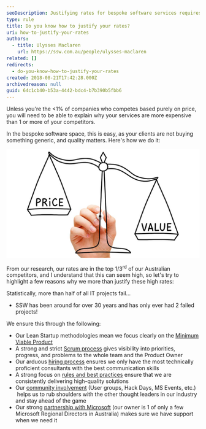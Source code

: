 ```yaml
---
seoDescription: Justifying rates for bespoke software services requires highlighting value over competitors.
type: rule
title: Do you know how to justify your rates?
uri: how-to-justify-your-rates
authors:
  - title: Ulysses Maclaren
    url: https://ssw.com.au/people/ulysses-maclaren
related: []
redirects:
  - do-you-know-how-to-justify-your-rates
created: 2018-08-21T17:42:28.000Z
archivedreason: null
guid: 64c1cb40-b53a-4442-bdc4-b7b390b5fbb6
---
```


Unless you're the &lt;1% of companies who competes based purely on price, you will need to be able to explain why your services are more expensive than 1 or more of your competitors.

In the bespoke software space, this is easy, as your clients are not buying something generic, and quality matters. Here's how we do it:

<!--endintro-->

![Figure: High price should be balanced out by higher value](we-cant-justify-your-price.jpg)

From our research, our rates are in the top 1/3<sup>rd</sup> of our Australian competitors, and I understand that this can seem high, so let's try to highlight a few reasons why we more than justify these high rates:

Statistically, more than half of all IT projects fail...

- SSW has been around for over 30 years and has only ever had 2 failed projects!

We ensure this through the following:

- Our Lean Startup methodologies mean we focus clearly on the [Minimum Viable Product](/spec-do-you-create-an-initial-release-plan-and-ballpark)
- A strong and strict [Scrum process](https://www.ssw.com.au/ssw/Consulting/Scrum.aspx) gives visibility into priorities, progress, and problems to the whole team and the Product Owner
- Our arduous [hiring process](https://www.ssw.com.au/ssw/Employment/Employment.aspx) ensures we only have the most technically proficient consultants with the best communication skills
- A strong focus on [rules and best practices](/) ensure that we are consistently delivering high-quality solutions
- Our [community involvement](https://www.ssw.com.au/ssw/Events/) (User groups, Hack Days, MS Events, etc.)  helps us to rub shoulders with the other thought leaders in our industry  and stay ahead of the game
- Our strong [partnership with Microsoft](https://www.ssw.com.au/ssw/Company/AboutUs.aspx) (our owner is 1 of only a few Microsoft Regional Directors in Australia) makes sure we have support when we need it
